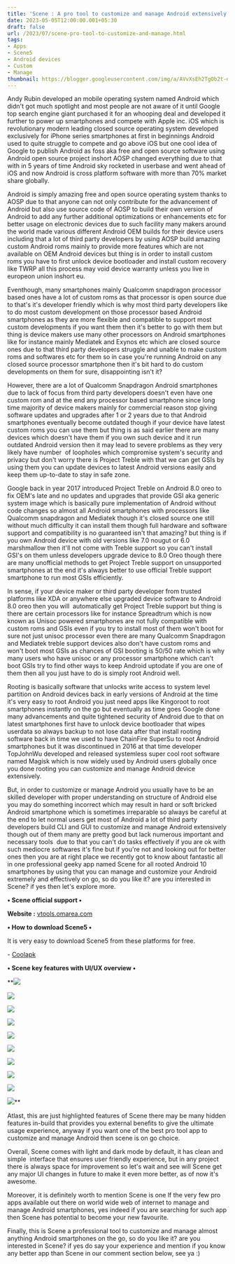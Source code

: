 ```yaml
---
title: 'Scene : A pro tool to customize and manage Android extensively.'
date: 2023-05-05T12:00:00.001+05:30
draft: false
url: /2023/07/scene-pro-tool-to-customize-and-manage.html
tags: 
- Apps
- Scene5
- Android devices
- Custom
- Manage
thumbnail: https://blogger.googleusercontent.com/img/a/AVvXsEh2TgOb2t-dnsFChvoF8_CLmYWI5vv4H4L1fcNNizaE7WugAKh_hS5OoYzhfqHPN3AUE19I83EX5cYsac3CZ2NtHT7-ur1PdTcGcIdby1B0dvJ9bLY7PkxAiqJcImre9SHlwK0taykiRKh8amcNVU3UlxylWUnY3IinS0q_RoL5eV55IHPoWB3OeNTHzj77
---
```


  

Andy Rubin developed an mobile operating system named Android which didn't got much spotlight and most people are not aware of it until Google top search engine giant purchased it for an whooping deal and developed it further to power up smartphones and compete with Apple inc. iOS which is revolutionary modern leading closed source operating system developed exclusively for iPhone series smartphones at first in beginnings Android used to quite struggle to compete and go above iOS but one cool idea of Google to publish Android as foss aka free and open source software using Android open source project inshort AOSP changed everything due to that with in 5 years of time Android sky rocketed in userbase and went ahead of iOS and now Android is cross platform software with more than 70% market share globally.

  

Android is simply amazing free and open source operating system thanks to AOSP due to that anyone can not only contribute for the advancement of Android but also use source code of AOSP to build their own version of Android to add any further additional optimizations or enhancements etc for better usage on electronic devices due to such facility many makers around the world made various different Android OEM builds for their device users including that a lot of third party developers by using AOSP build amazing custom Android roms mainly to provide more features which are not available on OEM Android devices but thing is in order to install custom roms you have to first unlock device bootloader and install custom recovery like TWRP all this process may void device warranty unless you live in europeon union inshort eu.

  

Eventhough, many smartphones mainly Qualcomm snapdragon processor based ones have a lot of custom roms as that processor is open source due to that's it's developer friendly which is why most third party developers like to do most custom development on those processor based Android smartphones as they are more flexible and compatible to support most custom developments if you want them then it's better to go with them but thing is device makers use many other processors on Android smartphones like for instance mainly Mediatek and Exynos etc which are closed source ones due to that third party developers struggle and unable to make custom roms and softwares etc for them so in case you're running Android on any closed source processor smartphone then it's bit hard to do custom developments on them for sure, disappointing isn't it?

  

However, there are a lot of Qualcomm Snapdragon Android smartphones due to lack of focus from third party developers doesn't even have one custom rom and at the end any processor based smartphone since long time majority of device makers mainly for commercial reason stop giving software updates and upgrades after 1 or 2 years due to that Android smartphones eventually become outdated though if your device have latest custom roms you can use them but thing is as said earlier there are many devices which doesn't have them if you own such device and it run outdated Android version then it may lead to severe problems as they very likely have number  of loopholes which compromise system's security and privacy but don't worry there is Project Treble with that we can get GSIs by using them you can update devices to latest Android versions easily and keep them up-to-date to stay in safe zone.

  

Google back in year 2017 introduced Project Treble on Android 8.0 oreo to fix OEM's late and no updates and upgrades that provide GSI aka generic system image which is basically pure implementation of Android without code changes so almost all Android smartphones with processors like Qualcomm snapdragon and Mediatek though it's closed source one still without much difficulty it can install them though full hardware and software support and compatibility is no guaranteed isn't that amazing? but thing is if you own Android device with old versions like 7.0 nougut or 6.0 marshmallow then it'll not come with Treble support so you can't install GSI's on them unless developers upgrade device to 8.0 Oreo though there are many unofficial methods to get Project Treble support on unsupported smartphones at the end it's always better to use official Treble support smartphone to run most GSIs efficiently.

  

In sense, if your device maker or third party developer from trusted platforms like XDA or anywhere else upgraded device software to Android 8.0 oreo then you will  automatically get Project Treble support but thing is there are certain processors like for instance Spreadtrum which is now known as Unisoc powered smartphones are not fully compatible with custom roms and GSIs even if you try to install most of them won't boot for sure not just unisoc processor even there are many Qualcomm Snapdragon and Mediatek treble support devices also don't have custom roms and won't boot most GSIs as chances of GSI booting is 50/50 rate which is why many users who have unisoc or any processor smartphone which can't boot GSIs try to find other ways to keep Android uptodate if you are one of them then all you just have to do is simply root Android well.

  

Rooting is basically software that unlocks write access to system level partition on Android devices back in early versions of Android at the time it's very easy to root Android you just need apps like Kingoroot to root smartphones instantly on the go but eventually as time goes Google done many advancements and quite tightened security of Android due to that on latest smartphones first have to unlock device bootloader that wipes userdata so always backup to not lose data after that install rooting software back in time we used to have ChainFire SuperSu to root Android smartphones but it was discontinued in 2016 at that time developer TopJohnWu developed and released systemless super cool root software named Magisk which is now widely used by Android users globally once you done rooting you can customize and manage Android device extensively.

  

But, in order to customize or manage Android you usually have to be an skilled developer with proper understanding on structure of Android else you may do something incorrect which may result in hard or soft bricked Android smartphone which is sometimes irreparable so always be careful at the end to let normal users get most of Android a lot of third party developers build CLI and GUI to customize and manage Android extensively though out of them many are pretty good but lack numerous important and necessary tools  due to that you can't do tasks effectively if you are ok with such mediocre softwares it's fine but if you're not and looking out for better ones then you are at right place we recently got to know about fantastic all in one professional geeky app named Scene for all rooted Android 10 smartphones by using that you can manage and customize your Android extremely and effectively on go, so do you like it? are you interested in Scene? if yes then let's explore more.

  

**• Scene official support •**

**Website :** [vtools.omarea.com](http://vtools.omarea.com)

**• How to download Scene5 •**

It is very easy to download Scene5 from these platforms for free.

\- [Coolapk](https://www.coolapk.com/apk/com.omarea.vtools)

**• Scene key features with UI/UX overview •**

 **![](https://blogger.googleusercontent.com/img/a/AVvXsEiIWrbAmPQNsY9E0x4lp9qkbxFGORA5TtCCfqt9jp-ubI4dGTdBs9oYyXN1Lss0TviPagtv3DYIYapPkoFnt-G8o3FNN40S-MjZ6RhXVPxxmnp_pE5LG2Gr95LyU06HVch5jvvJBmCTERWUwuJqEprn1hzyzvngIYhL17qsmHSxPV3kVNQMxewxuP4RoVYE) 

 ![](https://blogger.googleusercontent.com/img/a/AVvXsEjKu0nY7YnEBO3_AymU7GnAsSGPqaaQM9AjXOxAILP2c-JoHh3TpoyzrUAHkuPQUbylfo8XLWSVpHjnUF71e78Ytt7BWMJTYWUKzHncel2BBuvrkcgF8JPm5snTXpk9AkxHEEVSlRXpx9tdOBZawZ8MZuocUOJPoueY-qsEPk6Q7W1k0WUTat_mlwkK2OPB) 

 ![](https://blogger.googleusercontent.com/img/a/AVvXsEhgu9Kp6UrjjZOzwb0iDz_2FJ6jLio2GgdnpMKbDxOwmaN1PEzuUkb45Z23-xJHhyDWRha929eaolzlR0759Ut4ITNeKXw7eBy3V80JhS1usPnTjCdYl-0BY7nUFNUHIIG6RXgJfj_zlTMryBEt-y2U9uVNGP-Oe1WyrsVdyhWfgZsHiLOb0x9jLkf3Tv4_) 

 ![](https://blogger.googleusercontent.com/img/a/AVvXsEiO7yIdcs8tDiLxyA57ypgkafz5JOdeETWOpchl53TJh5b1ivhYxWQqysWBRrgSP0Y4XUFHvx7OLHKPotJ603r6cn3WCpZWnROJAYcmq1m0-QwqfpaxGsLkSncrL7GC6CQ6hRNk0Qbyub_xXRfT7BIAWbuz4nFOx5alb1z-kB9dz-7cu9BgpgeoIli7Je2r) 

 ![](https://blogger.googleusercontent.com/img/a/AVvXsEhNDMaWmuqhdyN6w45HNFRkN0S2dxZo_4D3mninC5dPml4n0pRR3aywaegu6xPEI1DrgVDczuvlC_IhdC21bmUJMudBxiiSsoYw9H3tfESLff40__aX0bMPeMJ_fxA-I75I43E5j5__UAAnJsUeYqBah_-vczWf-PzhEKEDCbN5wOaTd1pTFAtClhXugtMq) 

 ![](https://blogger.googleusercontent.com/img/a/AVvXsEjxCRe0s6_EFrgHtNmSJ1Xp_l7Ll7jbQqTqcAkGfT8Bsjy6Cwk6qJs0trPAs52YgQU1jq6hyD0dOSxMUEk2N4KqfCbn0VCUvY0343E74Z3MTge1_CXsZ0HCjEqIv8YKiBsYwOk5FsTz7lqUM9e57sGKCtgTbehkd5j9C6jzo-KfgQ-A-tI1RRdXdI8cWfe3) 

 ![](https://blogger.googleusercontent.com/img/a/AVvXsEgwnbWfwTmPZzi-EsA8Hiwq4OYnYHYqC7abVnFo7zrQbWmz5S9daNZA0weR0Sdbkqaibxb4ZKB9KI_832fDKl6HnK-7Kv1R3vrWuAAy6KOCXyHW2WX-8jBV8N2iNwmoXwh56Q9WiAB4m3mtrx7-Mmj51eik-BBMlpGWYfXxbqFp6D3e70mdWxnrGpfBSj0d) 

 ![](https://blogger.googleusercontent.com/img/a/AVvXsEjkN2hb33ODXdIZPOSKS_zGA6-c4q-4xhLBxGH3-7QwBQSF4k9SAYu3XUJ4sVQvR2rORL8ThdSjrh6j9MaI7ajbKbIo7W7T2Y96wedgftd3s_TgTDSUwbW89xnZjK6jQDLHjUhTBDUE4l1RvUz-fEr6dg9j5VWYIVt2Xna6pnXdr7cZtqfEK5iW270ds56I) 

 ![](https://blogger.googleusercontent.com/img/a/AVvXsEjRJ-0NYFMwqxhm8DacTwBR-q8L66l9h9azT9J_ywKn66nXqWNw1c1h2gRCJT1lx2NcJJ50jcfVVwHoBfsGfeOuHNo34yD4P-mVfSnskM-mRxzyG78pi6TNtTB73vbeJ1UC8cFiJd5doFlsjMNEC3EF5vRxvqdTAnoEwqLUf9bCytCfTRXm_lXI-61EO3Y6) 

 ![](https://blogger.googleusercontent.com/img/a/AVvXsEhpk_58OIqEnfX0O-Xcc7w_sxcSs5D66vgT-kaujELcgRtXAihy00nEQkYgP9f7D2r8q5Ns8WF0i_wizMSmk3s-Kz3SjD7-iwcFSa6fEM1GbIZqVZM0BbOHRNGMl-5oiiBgGUTJgybGhd1P_4sWkcwuznPlyA-XF6XSbSodH6uaFxZUSwqqIeL9f2BDDSCc)** 

Atlast, this are just highlighted features of Scene there may be many hidden features in-build that provides you external benefits to give the ultimate usage experience, anyway if you want one of the best pro tool app to customize and manage Android then scene is on go choice.

  

Overall, Scene comes with light and dark mode by default, it has clean and simple  interface that ensures user friendly experience, but in any project there is always space for improvement so let's wait and see will Scene get any major UI changes in future to make it even more better, as of now it's awesome.

  

Moreover, it is definitely worth to mention Scene is one lf the very few pro apps available out there on world wide web of internet to manage and manage Android smartphones, yes indeed if you are searching for such app then Scene has potential to become your new favourite.

  

Finally, this is Scene a professional tool to customize and manage almost anything Android smartphones on the go, so do you like it? are you interested in Scene? if yes do say your experience and mention if you know any better app than Scene in our comment section below, see ya :)
